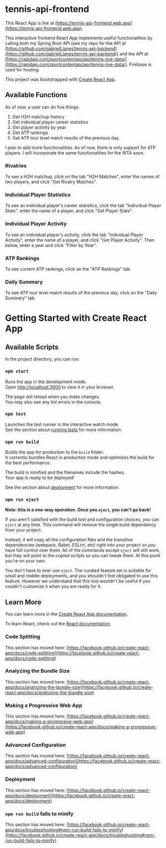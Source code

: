 # tennis-api-frontend
This React App is live at [https://tennis-api-frontend.web.app](https://tennis-api-frontend.web.app).

This interactive frontend React App implements useful functionalities by calling both my Spring Boot API (see my repo for the API at [https://github.com/gabrielLlanes/tennis-api-backend](https://github.com/gabrielLlanes/tennis-api-backend)) and the API at [https://rapidapi.com/sportcontentapi/api/tennis-live-data/](https://rapidapi.com/sportcontentapi/api/tennis-live-data/). Firebase is used for hosting.

This project was bootstrapped with [Create React App](https://github.com/facebook/create-react-app).

## Available Functions

As of now, a user can do five things: 

1. Get H2H matchup history
2. Get individual player career statistics
3. Get player activity by year
4. Get ATP rankings
5. Get ATP tour level match results of the previous day.

I plan to add more functionalities. As of now, there is only support for ATP players. I will incorporate the same functionalities for the WTA soon.

### Rivalries

To see a H2H matchup, click on the tab "H2H Matches", enter the names of two players, and click "Get Rivalry Matches".

### Individual Player Statistics

To see an individual player's career statistics, click the tab "Individual Player Stats", enter the name of a player, and click "Get Player Stats".

### Individual Player Activity

To see an individual player's activity, click the tab "Individual Player Activity", enter the name of a player, and click "Get Player Activity". Then below, enter a year and click "Filter by Year".

### ATP Rankings

To see current ATP rankings, click on the "ATP Rankings" tab.

### Daily Summary

To see ATP tour level match results of the previous day, click on the "Daily Summary" tab.

# Getting Started with Create React App

## Available Scripts

In the project directory, you can run:

### `npm start`

Runs the app in the development mode.\
Open [http://localhost:3000](http://localhost:3000) to view it in your browser.

The page will reload when you make changes.\
You may also see any lint errors in the console.

### `npm test`

Launches the test runner in the interactive watch mode.\
See the section about [running tests](https://facebook.github.io/create-react-app/docs/running-tests) for more information.

### `npm run build`

Builds the app for production to the `build` folder.\
It correctly bundles React in production mode and optimizes the build for the best performance.

The build is minified and the filenames include the hashes.\
Your app is ready to be deployed!

See the section about [deployment](https://facebook.github.io/create-react-app/docs/deployment) for more information.

### `npm run eject`

**Note: this is a one-way operation. Once you `eject`, you can't go back!**

If you aren't satisfied with the build tool and configuration choices, you can `eject` at any time. This command will remove the single build dependency from your project.

Instead, it will copy all the configuration files and the transitive dependencies (webpack, Babel, ESLint, etc) right into your project so you have full control over them. All of the commands except `eject` will still work, but they will point to the copied scripts so you can tweak them. At this point you're on your own.

You don't have to ever use `eject`. The curated feature set is suitable for small and middle deployments, and you shouldn't feel obligated to use this feature. However we understand that this tool wouldn't be useful if you couldn't customize it when you are ready for it.

## Learn More

You can learn more in the [Create React App documentation](https://facebook.github.io/create-react-app/docs/getting-started).

To learn React, check out the [React documentation](https://reactjs.org/).

### Code Splitting

This section has moved here: [https://facebook.github.io/create-react-app/docs/code-splitting](https://facebook.github.io/create-react-app/docs/code-splitting)

### Analyzing the Bundle Size

This section has moved here: [https://facebook.github.io/create-react-app/docs/analyzing-the-bundle-size](https://facebook.github.io/create-react-app/docs/analyzing-the-bundle-size)

### Making a Progressive Web App

This section has moved here: [https://facebook.github.io/create-react-app/docs/making-a-progressive-web-app](https://facebook.github.io/create-react-app/docs/making-a-progressive-web-app)

### Advanced Configuration

This section has moved here: [https://facebook.github.io/create-react-app/docs/advanced-configuration](https://facebook.github.io/create-react-app/docs/advanced-configuration)

### Deployment

This section has moved here: [https://facebook.github.io/create-react-app/docs/deployment](https://facebook.github.io/create-react-app/docs/deployment)

### `npm run build` fails to minify

This section has moved here: [https://facebook.github.io/create-react-app/docs/troubleshooting#npm-run-build-fails-to-minify](https://facebook.github.io/create-react-app/docs/troubleshooting#npm-run-build-fails-to-minify)
